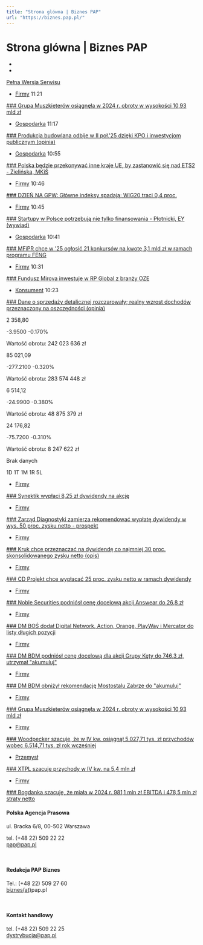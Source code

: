 ```yaml
---
title: "Strona glówna | Biznes PAP"
url: "https://biznes.pap.pl/"
---
```


# Strona glówna | Biznes PAP


* 
* 












[Pełna Wersja Serwisu](https://biznes.pap.pl/serwis) 


* [Firmy](/kategoria/firmy)
11:21

[### Grupa Muszkieterów osiągnęła w 2024 r. obroty w wysokości 10,93 mld zł](/wiadomosci/firmy/grupa-muszkieterow-osiagnela-w-2024-r-obroty-w-wysokosci-1093-mld-zl)
* [Gospodarka](/kategoria/gospodarka)
11:17

[### Produkcja budowlana odbije w II poł.'25 dzięki KPO i inwestycjom publicznym (opinia)](/wiadomosci/gospodarka/produkcja-budowlana-odbije-w-ii-pol25-dzieki-kpo-i-inwestycjom-publicznym)
* [Gospodarka](/kategoria/gospodarka)
10:55

[### Polska będzie przekonywać inne kraje UE, by zastanowić się nad ETS2 \- Zielińska, MKiŚ](/wiadomosci/gospodarka/polska-bedzie-przekonywac-inne-kraje-ue-zastanowic-sie-nad-ets2-zielinska)
* [Firmy](/kategoria/firmy)
10:46

[### DZIEŃ NA GPW: Główne indeksy spadają; WIG20 traci 0,4 proc.](/wiadomosci/firmy/dzien-na-gpw-glowne-indeksy-spadaja-wig20-traci-04-proc)
* [Firmy](/kategoria/firmy)
10:45

[### Startupy w Polsce potrzebują nie tylko finansowania \- Płotnicki, EY (wywiad)](/wiadomosci/firmy/startupy-w-polsce-potrzebuja-nie-tylko-finansowania-plotnicki-ey-wywiad)
* [Gospodarka](/kategoria/gospodarka)
10:41

[### MFiPR chce w '25 ogłosić 21 konkursów na kwotę 3,1 mld zł w ramach programu FENG](/wiadomosci/gospodarka/mfipr-chce-w-25-oglosic-21-konkursow-na-kwote-31-mld-zl-w-ramach-programu)
* [Firmy](/kategoria/firmy)
10:31

[### Fundusz Mirova inwestuje w RP Global z branży OZE](/wiadomosci/firmy/fundusz-mirova-inwestuje-w-rp-global-z-branzy-oze)
* [Konsument](/kategoria/konsument)
10:23

[### Dane o sprzedaży detalicznej rozczarowały; realny wzrost dochodów przeznaczony na oszczędności (opinia)](/wiadomosci/konsument/dane-o-sprzedazy-detalicznej-rozczarowaly-realny-wzrost-dochodow-przeznaczony)






2 358,80





\-3\.9500
\-0\.170%


 Wartość obrotu: 242 023 636 zł




85 021,09





\-277\.2100
\-0\.320%


 Wartość obrotu: 283 574 448 zł




6 514,12





\-24\.9900
\-0\.380%


 Wartość obrotu: 48 875 379 zł




24 176,82





\-75\.7200
\-0\.310%


 Wartość obrotu: 8 247 622 zł






Brak danych




1D
1T
1M
1R
5L


* [Firmy](/kategoria/firmy)

[### Synektik wypłaci 8,25 zł dywidendy na akcję](/wiadomosci/firmy/synektik-wyplaci-825-zl-dywidendy-na-akcje)
* [Firmy](/kategoria/firmy)

[### Zarząd Diagnostyki zamierza rekomendować wypłatę dywidendy w wys. 50 proc. zysku netto \- prospekt](/wiadomosci/firmy/zarzad-diagnostyki-zamierza-rekomendowac-wyplate-dywidendy-w-wys-50-proc-zysku)
* [Firmy](/kategoria/firmy)

[### Kruk chce przeznaczać na dywidendę co najmniej 30 proc. skonsolidowanego zysku netto (opis)](/wiadomosci/firmy/kruk-chce-przeznaczac-na-dywidende-co-najmniej-30-proc-skonsolidowanego-zysku-2)
* [Firmy](/kategoria/firmy)

[### CD Projekt chce wypłacać 25 proc. zysku netto w ramach dywidendy](/wiadomosci/firmy/cd-projekt-chce-wyplacac-25-proc-zysku-netto-w-ramach-dywidendy)



* [Firmy](/kategoria/firmy)

[### Noble Securities podniósł cenę docelową akcji Answear do 26,8 zł](/wiadomosci/firmy/noble-securities-podniosl-cene-docelowa-akcji-answear-do-268-zl)
* [Firmy](/kategoria/firmy)

[### DM BOŚ dodał Digital Network, Action, Orange, PlayWay i Mercator do listy długich pozycji](/wiadomosci/firmy/dm-bos-dodal-digital-network-action-orange-playway-i-mercator-do-listy-dlugich)
* [Firmy](/kategoria/firmy)

[### DM BDM podniósł cenę docelową dla akcji Grupy Kęty do 746,3 zł, utrzymał "akumuluj"](/wiadomosci/firmy/dm-bdm-podniosl-cene-docelowa-dla-akcji-grupy-kety-do-7463-zl-utrzymal-akumuluj)
* [Firmy](/kategoria/firmy)

[### DM BDM obniżył rekomendację Mostostalu Zabrze do "akumuluj"](/wiadomosci/firmy/dm-bdm-obnizyl-rekomendacje-mostostalu-zabrze-do-akumuluj)



* [Firmy](/kategoria/firmy)

[### Grupa Muszkieterów osiągnęła w 2024 r. obroty w wysokości 10,93 mld zł](/wiadomosci/firmy/grupa-muszkieterow-osiagnela-w-2024-r-obroty-w-wysokosci-1093-mld-zl)
* [Firmy](/kategoria/firmy)

[### Woodpecker szacuje, że w IV kw. osiągnął 5\.027,71 tys. zł przychodów wobec 6\.514,71 tys. zł rok wcześniej](/wiadomosci/firmy/woodpecker-szacuje-ze-w-iv-kw-osiagnal-502771-tys-zl-przychodow-wobec-651471-tys)
* [Przemysł](/kategoria/przemysl)

[### XTPL szacuje przychody w IV kw. na 5,4 mln zł](/wiadomosci/przemysl/xtpl-szacuje-przychody-w-iv-kw-na-54-mln-zl)
* [Firmy](/kategoria/firmy)

[### Bogdanka szacuje, że miała w 2024 r. 981,1 mln zł EBITDA i 478,5 mln zł straty netto](/wiadomosci/firmy/bogdanka-szacuje-ze-miala-w-2024-r-9811-mln-zl-ebitda-i-4785-mln-zl-straty-netto)




#### Polska Agencja Prasowa


ul. Bracka 6/8, 00\-502 Warszawa  

tel. (\+48 22\) 509 22 22  
[pap@pap.pl](#)

 



#### Redakcja PAP Biznes


Tel.: (\+48 22\) 509 27 60  
[biznes(at)](#)pap.pl



 



#### Kontakt handlowy


tel. (\+48 22\) 509 22 25  
[dystrybucja@pap.pl](#)



 




